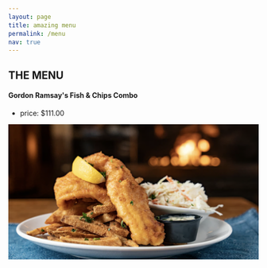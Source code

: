 ```yaml
---
layout: page
title: amazing menu
permalink: /menu
nav: true
---
```


## THE MENU
<span style=font-size:22.0pt><span>



<p align="center"><span>
  
#### Gordon Ramsay's Fish & Chips Combo 
</p>

- price: $111.00

<p align="center">
  
![images](assets/images/fishnchips.png)
</p>

#### 
